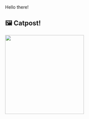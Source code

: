Hello there!



## 🖼️ Catpost!

<sub>
    <img src="https://cdn2.thecatapi.com/images/V87xUgk7H.jpg" height="256">
</sub>

